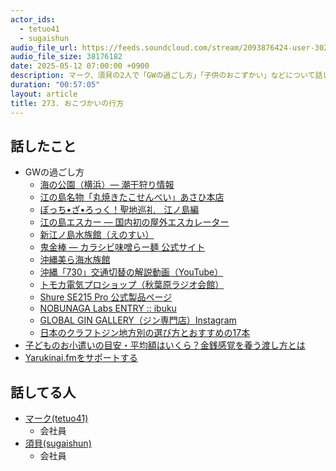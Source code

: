 ```yaml
---
actor_ids:
  - tetuo41
  - sugaishun
audio_file_url: https://feeds.soundcloud.com/stream/2093876424-user-302747142-yarukinai-273-2025_05_12.mp3
audio_file_size: 38176182
date: 2025-05-12 07:00:00 +0900
description: マーク、須貝の2人で「GWの過ごし方」「子供のおこずかい」などについて話しました。
duration: "00:57:05"
layout: article
title: 273. おこづかいの行方
---
```


## 話したこと
- GWの過ごし方
  - [海の公園（横浜）― 潮干狩り情報](https://www.hama-midorinokyokai.or.jp/park/uminokouen/clamming.php)
  - [江の島名物「丸焼きたこせんべい」あさひ本店](https://murasaki-imo.com/)
  - [ぼっち•ざ•ろっく！聖地巡礼　江ノ島編](https://note.com/kiyou_uikaki/n/n0054ef394ebb)
  - [江の島エスカー ― 国内初の屋外エスカレーター](https://enoshima-seacandle.com/facilities/escar/)
  - [新江ノ島水族館（えのすい）](https://www.enosui.com/)
  - [鬼金棒 ― カラシビ味噌らー麺 公式サイト](https://kikanbo.co.jp/)
  - [沖縄美ら海水族館](https://churaumi.okinawa/)
  - [沖縄「730」交通切替の解説動画（YouTube）](https://www.youtube.com/watch?v=5XTLWixbRsU)
  - [トモカ電気プロショップ（秋葉原ラジオ会館）](https://akihabara-radiokaikan.co.jp/shoplist/tomoca-proshop/)
  - [Shure SE215 Pro 公式製品ページ](https://www.shure.com/en-US/products/earphones/se215)
  - [NOBUNAGA Labs ENTRY :: ibuku](http://www.wisetech.co.jp/brand/nobunaga/product/ibuki/index.html)
  - [GLOBAL GIN GALLERY（ジン専門店）Instagram](https://www.instagram.com/global_gin_gallery/)
  - [日本のクラフトジン地方別の選び方とおすすめの17本](https://www.sakesen.com/blog/21-types-of-japanese-gin/)
- [子どものお小遣いの目安・平均額はいくら？金銭感覚を養う渡し方とは](https://www.aeon.co.jp/column/20240328_04/)
- [Yarukinai.fmをサポートする](https://note.com/tetuo41/circle)

## 話してる人
- [マーク(tetuo41)](https://twitter.com/tetuo41)
  - 会社員
- [須貝(sugaishun)](https://twitter.com/sugaishun)
  - 会社員
